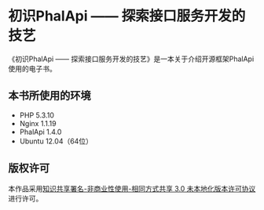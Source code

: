 # 初识PhalApi —— 探索接口服务开发的技艺
《初识PhalApi —— 探索接口服务开发的技艺》是一本关于介绍开源框架PhalApi使用的电子书。  

## 本书所使用的环境  

 + PHP 5.3.10  
 + Nginx 1.1.19   
 + PhalApi 1.4.0    
 + Ubuntu 12.04（64位） 

## 版权许可
本作品采用[知识共享署名-非商业性使用-相同方式共享 3.0 未本地化版本许可协议](https://creativecommons.org/licenses/by-nc-sa/3.0/)进行许可。



